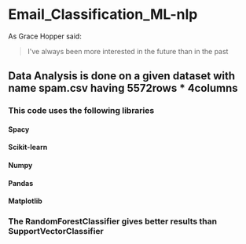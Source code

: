 # Email_Classification_ML-nlp
As Grace Hopper said:
> I've always been more interested
> in the future than in the past
## Data Analysis is done on a given dataset with name spam.csv having 5572rows * 4columns


### This code uses the following libraries
#### Spacy
#### Scikit-learn
#### Numpy
#### Pandas
#### Matplotlib

### The RandomForestClassifier gives better results than SupportVectorClassifier
